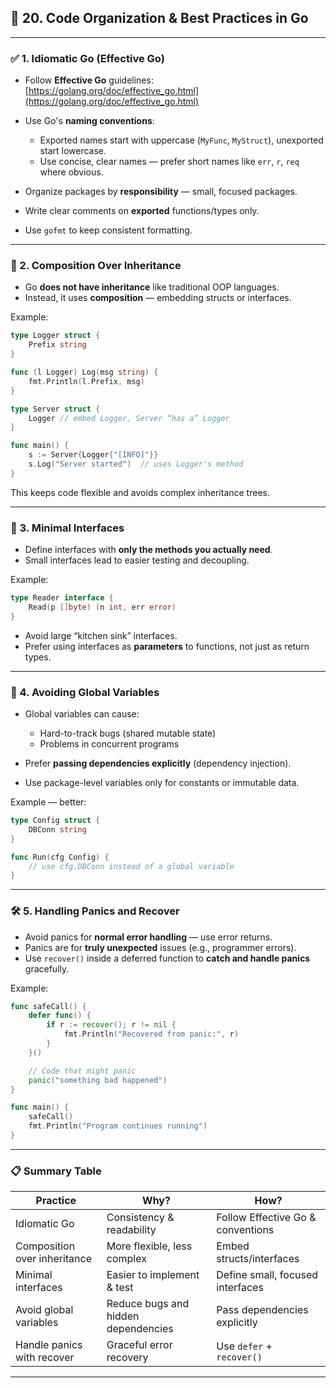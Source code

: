 ## 📁 20. Code Organization & Best Practices in Go

---

### ✅ 1. Idiomatic Go (Effective Go)

- Follow **Effective Go** guidelines: [https://golang.org/doc/effective_go.html](https://golang.org/doc/effective_go.html)
- Use Go's **naming conventions**:
    - Exported names start with uppercase (`MyFunc`, `MyStruct`), unexported start lowercase.
    - Use concise, clear names — prefer short names like `err`, `r`, `req` where obvious.

- Organize packages by **responsibility** — small, focused packages.
- Write clear comments on **exported** functions/types only.
- Use `gofmt` to keep consistent formatting.

---

### 🔄 2. Composition Over Inheritance

- Go **does not have inheritance** like traditional OOP languages.
- Instead, it uses **composition** — embedding structs or interfaces.

Example:

```go
type Logger struct {
    Prefix string
}

func (l Logger) Log(msg string) {
    fmt.Println(l.Prefix, msg)
}

type Server struct {
    Logger // embed Logger, Server “has a” Logger
}

func main() {
    s := Server{Logger{"[INFO]"}}
    s.Log("Server started")  // uses Logger's method
}
```

This keeps code flexible and avoids complex inheritance trees.

---

### 🔎 3. Minimal Interfaces

- Define interfaces with **only the methods you actually need**.
- Small interfaces lead to easier testing and decoupling.

Example:

```go
type Reader interface {
    Read(p []byte) (n int, err error)
}
```

- Avoid large “kitchen sink” interfaces.
- Prefer using interfaces as **parameters** to functions, not just as return types.

---

### 🚫 4. Avoiding Global Variables

- Global variables can cause:
    - Hard-to-track bugs (shared mutable state)
    - Problems in concurrent programs

- Prefer **passing dependencies explicitly** (dependency injection).
- Use package-level variables only for constants or immutable data.

Example — better:

```go
type Config struct {
    DBConn string
}

func Run(cfg Config) {
    // use cfg.DBConn instead of a global variable
}
```

---

### 🛠 5. Handling Panics and Recover

- Avoid panics for **normal error handling** — use error returns.
- Panics are for **truly unexpected** issues (e.g., programmer errors).
- Use `recover()` inside a deferred function to **catch and handle panics** gracefully.

Example:

```go
func safeCall() {
    defer func() {
        if r := recover(); r != nil {
            fmt.Println("Recovered from panic:", r)
        }
    }()

    // Code that might panic
    panic("something bad happened")
}

func main() {
    safeCall()
    fmt.Println("Program continues running")
}
```

---

### 📋 Summary Table

| Practice                     | Why?                                | How?                              |
| ---------------------------- | ----------------------------------- | --------------------------------- |
| Idiomatic Go                 | Consistency & readability           | Follow Effective Go & conventions |
| Composition over inheritance | More flexible, less complex         | Embed structs/interfaces          |
| Minimal interfaces           | Easier to implement & test          | Define small, focused interfaces  |
| Avoid global variables       | Reduce bugs and hidden dependencies | Pass dependencies explicitly      |
| Handle panics with recover   | Graceful error recovery             | Use `defer` + `recover()`         |

---
